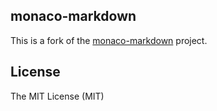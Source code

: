 ## monaco-markdown

This is a fork of the [monaco-markdown](https://github.com/trofimander/monaco-markdown) project.

## License

The MIT License (MIT)